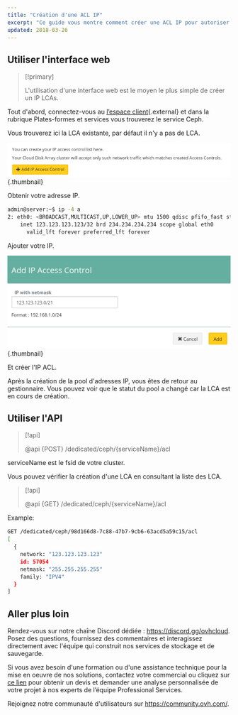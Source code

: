 ```yaml
---
title: "Création d'une ACL IP"
excerpt: "Ce guide vous montre comment créer une ACL IP pour autoriser l'accès à votre cluster Ceph."
updated: 2018-03-26
---
```




## Utiliser l'interface web


> [!primary]
>
> L'utilisation d'une interface web est le moyen le plus simple de créer un IP LCAs.
>

Tout d'abord, connectez-vous au [l’espace client](https://ca.ovh.com/manager/dedicated/#/configuration){.external} et dans la rubrique Plates-formes et services vous trouverez le service Ceph.

Vous trouverez ici la LCA existante, par défaut il n'y a pas de LCA.


![Ceph pools](images/create_an_ip_acl_1.png){.thumbnail}

Obtenir votre adresse IP.


```bash
admin@server:~$ ip -4 a
2: eth0: <BROADCAST,MULTICAST,UP,LOWER_UP> mtu 1500 qdisc pfifo_fast state UP group default qlen 1000
    inet 123.123.123.123/32 brd 234.234.234.234 scope global eth0
      valid_lft forever preferred_lft forever
```

Ajouter votre IP.


![Ceph pools](images/create_an_ip_acl_2.png){.thumbnail}

Et créer l'IP ACL.

Après la création de la pool d'adresses IP, vous êtes de retour au gestionnaire. Vous pouvez voir que le statut du pool a changé car la LCA est en cours de création.


## Utiliser l'API

> [!api]
>
> @api {POST} /dedicated/ceph/{serviceName}/acl
>
serviceName est le fsid de votre cluster.

Vous pouvez vérifier la création d'une LCA en consultant la liste des LCA.


> [!api]
>
> @api {GET} /dedicated/ceph/{serviceName}/acl
>
Example:


```bash
GET /dedicated/ceph/98d166d8-7c88-47b7-9cb6-63acd5a59c15/acl
[
  {
    network: "123.123.123.123"
    id: 57054
    netmask: "255.255.255.255"
    family: "IPV4"
  }
]
```

## Aller plus loin

Rendez-vous sur notre chaîne Discord dédiée : <https://discord.gg/ovhcloud>. Posez des questions, fournissez des commentaires et interagissez directement avec l'équipe qui construit nos services de stockage et de sauvegarde.

Si vous avez besoin d'une formation ou d'une assistance technique pour la mise en oeuvre de nos solutions, contactez votre commercial ou cliquez sur [ce lien](https://www.ovhcloud.com/fr-ca/professional-services/) pour obtenir un devis et demander une analyse personnalisée de votre projet à nos experts de l’équipe Professional Services.

Rejoignez notre communauté d'utilisateurs sur <https://community.ovh.com/>.
